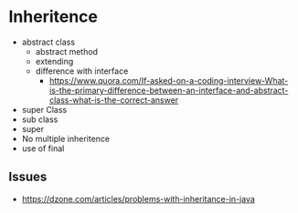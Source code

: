 # Inheritence
- abstract class
  - abstract method
  - extending
  - difference with interface
    - https://www.quora.com/If-asked-on-a-coding-interview-What-is-the-primary-difference-between-an-interface-and-abstract-class-what-is-the-correct-answer
- super Class
- sub class
- super
- No multiple inheritence
- use of final

## Issues

- https://dzone.com/articles/problems-with-inheritance-in-java
